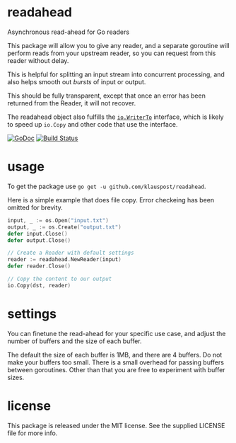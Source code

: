 # readahead
Asynchronous read-ahead for Go readers

This package will allow you to give any reader, and a separate goroutine will perform reads from your upstream reader, so you can request from this reader without delay.

This is helpful for splitting an input stream into concurrent processing, and also helps smooth out *bursts* of input or output.

This should be fully transparent, except that once an error has been returned from the Reader, it will not recover.

The readahead object also fulfills the [`io.WriterTo`](https://golang.org/pkg/io/#WriterTo) interface, which is likely to speed up `io.Copy` and other code that use the interface.


[![GoDoc][1]][2] [![Build Status][3]][4]

[1]: https://godoc.org/github.com/klauspost/readahead?status.svg
[2]: https://godoc.org/github.com/klauspost/readahead
[3]: https://travis-ci.org/klauspost/readahead.svg
[4]: https://travis-ci.org/klauspost/readahead

# usage

To get the package use `go get -u github.com/klauspost/readahead`.

Here is a simple example that does file copy. Error checkeing has been omitted for brevity.
```Go
input, _ := os.Open("input.txt")
output, _ := os.Create("output.txt")
defer input.Close()
defer output.Close()

// Create a Reader with default settings
reader := readahead.NewReader(input)
defer reader.Close()

// Copy the content to our output
io.Copy(dst, reader)
```

# settings

You can finetune the read-ahead for your specific use case, and adjust the number of buffers and the size of each buffer.

The default the size of each buffer is 1MB, and there are 4 buffers. Do not make your buffers too small. There is a small overhead for passing buffers between goroutines. Other than that you are free to experiment with buffer sizes.

# license

This package is released under the MIT license. See the supplied LICENSE file for more info.
